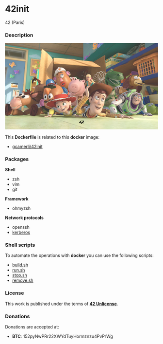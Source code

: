 # **42init**

42 (Paris)

### **Description**

![Init](img/42init.png)

This **Dockerfile** is related to this **docker** image:

+ [gcamerli/42init](https://hub.docker.com/r/gcamerli/42init/)

### **Packages**

**Shell**

+ zsh
+ vim
+ git

**Framework**

+ ohmyzsh

**Network protocols**

+ openssh
+ [kerberos](https://github.com/gcamerli/42krb)

### **Shell scripts**

To automate the operations with **docker** you can use the following scripts:

+ [build.sh](script/build.sh)
+ [run.sh](script/run.sh)
+ [stop.sh](script/stop.sh)
+ [remove.sh](script/remove.sh)

### **License**

This work is published under the terms of **[42 Unlicense](https://github.com/gcamerli/42unlicense)**.

### **Donations**

Donations are accepted at:

+ **BTC**: 152pyNwPRr22XWYdTuyHormznzu4PvPrWg

